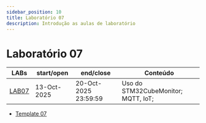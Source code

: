```yaml
---
sidebar_position: 10
title: Laboratório 07
description: Introdução as aulas de laboratório
---
```


# Laboratório 07

| LABs                 | start/open  | end/close            | Conteúdo                            |
| -------------------- | ----------- | -------------------- | ----------------------------------- |
| [LAB07](/labs/lab07) | 13-Oct-2025 | 20-Oct-2025 23:59:59 | Uso do STM32CubeMonitor; MQTT, IoT; |

- [Template 07](https://github.com/ELT73A-LAB-TPL/LAB07)
